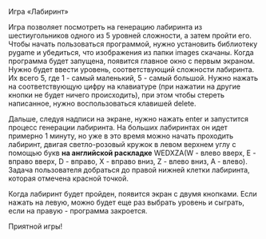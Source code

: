 
Игра «Лабиринт»

Игра позволяет посмотреть на генерацию лабиринта из шестиугольников одного из 5 уровней сложности, а затем пройти его. Чтобы начать пользоваться программой, нужно установить библиотеку pygame и убедиться, что изображения из папки images скачаны. Когда программа будет запущена, появится главное окно с первым экраном. Нужно будет ввести уровень, соответствующий сложности лабиринта. Их всего 5, где 1 - самый маленький, 5 - самый большой. Нужно нажать на соответствующую цифру на клавиатуре (при нажатии на другие кнопки не будет ничего происходить), при этом чтобы стереть написанное, нужно воспользоваться клавишей delete.

Дальше, следуя надписи на экране, нужно нажать enter и запустится процесс генерации лабиринта. На больших лабиринтах он идет примерно 1 минуту, но уже в это время можно начать проходить лабиринт, двигая светло-розовый кружок в левом верхнем углу с помощью букв **на английской раскладке** WEDXZA(W - влево вверх, E - вправо вверх, D - вправо, X - вправо вниз, Z - влево вниз, A - влево). Задача пользователя добраться до правой нижней клетки лабиринта, которая отмечена красной точкой.

Когда лабиринт будет пройден, появится экран с двумя кнопками. Если нажать на левую, можно будет еще раз выбрать уровень и сыграть, если на правую - программа закроется.

Приятной игры!
